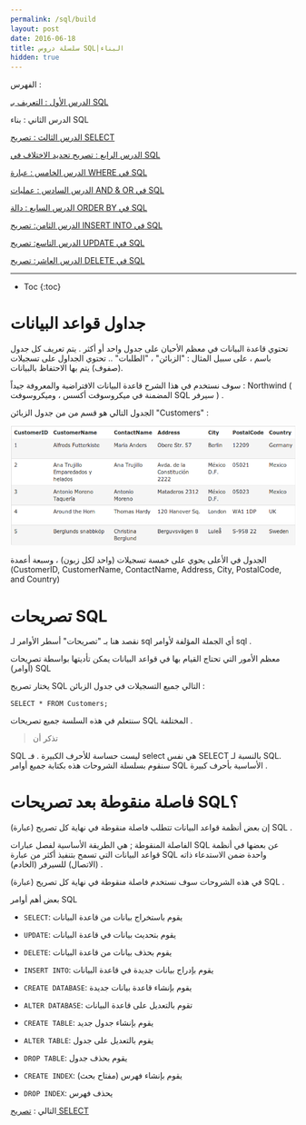 ```yaml
---
permalink: /sql/build
layout: post
date: 2016-06-18
title: سلسلة دروس SQL|البناء
hidden: true
---
```


الفهرس :

[الدرس الأول : التعريف بـ SQL](intro)

الدرس الثاني : بناء SQL

[الدرس الثالث : تصريح SELECT](select)

[الدرس الرابع : تصريح تحديد الاختلاف في SQL](select-distinct)

[الدرس الخامس : عبارة WHERE في SQL](where)

[الدرس السادس : عمليات AND & OR في SQL](and-or)

[الدرس السابع : دالة ORDER BY في SQL](order-by)

[الدرس الثامن: تصريح INSERT INTO في SQL](insert-into)

[الدرس التاسع: تصريح UPDATE في SQL](update)

[الدرس العاشر: تصريح DELETE في SQL](delete)

*****************

* Toc
{:toc}

# جداول قواعد البيانات 


تحتوي قاعدة البيانات في معظم الأحيان على جدول واحد أو أكثر . يتم تعريف كل جدول باسم ، على سبيل المثال : "الزبائن" ، "الطلبات" .. تحتوي الجداول على تسجيلات (صفوف) يتم بها الاحتفاظ بالبيانات.


سوف نستخدم في هذا الشرح قاعدة البيانات الافتراضية والمعروفة جيداً : Northwind ( المضمنة في ميكروسوفت أكسس ، وميكروسوفت SQL سيرفر ) .


الجدول التالي هو قسم من من جدول الزبائن "Customers" :

![customers](/assets/customers.png)


الجدول في اﻷعلى يحوي على خمسة تسجيلات (واحد لكل زبون) ، وسبعة أعمدة (CustomerID, CustomerName, ContactName, Address, City, PostalCode, and Country)


# تصريحات SQL


نقصد هنا بـ "تصريحات" أسطر الأوامر لـ sql أي الجملة المؤلفة لأوامر sql  .


معظم الأمور التي تحتاج القيام بها في قواعد البيانات يمكن تأديتها بواسطة تصريحات (أوامر) SQL


يختار تصريح SQL التالي جميع التسجيلات في جدول الزبائن :


    SELECT * FROM Customers;

سنتعلم في هذه السلسة جميع تصريحات SQL المختلفة .


> تذكر أن 
> 
SQL ليست حساسة للأحرف الكبيرة . فـ select هي نفس SELECT بالنسبة لـ SQL.
سنقوم بسلسلة الشروحات هذه بكتابة جميع أوامر SQL الأساسية بأحرف كبيرة .


# فاصلة منقوطة بعد تصريحات SQL؟

إن بعض أنظمة قواعد البيانات تتطلب فاصلة منقوطة في نهاية كل تصريح (عبارة) SQL .

الفاصلة المنقوطة ; هي الطريقة الأساسية لفصل عبارات SQL عن بعضها في أنظمة قواعد البيانات التي تسمح بتنفيذ أكثر من عبارة SQL واحدة ضمن الاستدعاء ذاته (الاتصال) للسيرفر (الخادم) .


في هذه الشروحات سوف نستخدم فاصلة منقوطة في نهاية كل تصريح (عبارة) SQL .


بعض أهم أوامر SQL


* `SELECT`: يقوم باستخراج بيانات من قاعدة البيانات


* `UPDATE`: يقوم بتحديث بيانات في قاعدة البيانات


* `DELETE`: يقوم بحذف بيانات من قاعدة البيانات


* `INSERT INTO`: يقوم بإدراج بيانات جديدة في قاعدة البيانات


* `CREATE DATABASE`: يقوم بإنشاء قاعدة بيانات جديدة


* `ALTER DATABASE`: تقوم بالتعديل على قاعدة البيانات


* `CREATE TABLE`: يقوم بإنشاء جدول جديد


* `ALTER TABLE`: يقوم بالتعديل على جدول


* `DROP TABLE`: يقوم بحذف جدول


* `CREATE INDEX`: يقوم بإنشاء فهرس (مفتاح بحث)


* `DROP INDEX`: يحذف فهرس

التالي : [تصريح SELECT](select)
